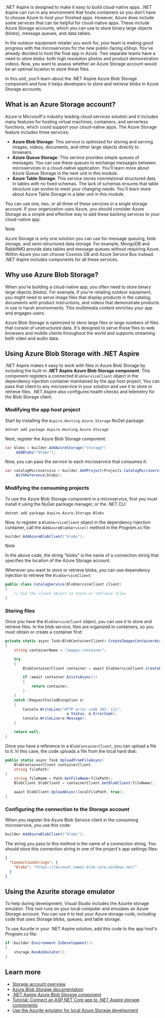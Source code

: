 .NET Aspire is designed to make it easy to build cloud-native apps. .NET Aspire can run in any environment that hosts containers so you don't have to choose Azure to host your finished apps. However, Azure does include some services that can be helpful for cloud-native apps. These include Azure Storage accounts, which you can use to store binary large objects (blobs), message queues, and data tables.

In the outdoor equipment retailer you work for, your team is making good progress with the microservices for the new public-facing eShop. You've already decided to host the final app in Azure. Two separate teams have a need to store blobs: both high resolution photos and product demonstration videos. Now, you want to assess whether an Azure Storage account would be an optimal location to store these files.

In this unit, you'll learn about the .NET Aspire Azure Blob Storage component and how it helps developers to store and retrieve blobs in Azure Storage accounts.

## What is an Azure Storage account?

Azure is Microsoft's industry leading cloud services solution and it includes many features for hosting virtual machines, containers, and serverless functions, which could support your cloud-native apps. The Azure Storage feature includes three services:

- **Azure Blob Storage**: This service is optimized for storing and serving images, videos, documents, and other large objects directly to browsers.
- **Azure Queue Storage**: This service provides simple queues of messages. You can use these queues to exchange messages between microservices in a cloud-native application. You'll learn more about Azure Queue Storage in the next unit in this module.
- **Azure Table Storage**: This service stores nonrelational structured data in tables with no fixed schemas. The lack of schemas ensures that table structure can evolve to meet your changing needs. You'll learn more about Azure Table Storage in a later unit in this module.

You can use one, two, or all three of these services in a single storage account. If your organization uses Azure, you should consider Azure Storage as a simple and effective way to add these backing services to your cloud-native app.

> [!NOTE]
> Azure Storage is only one solution you can use for message queuing, blob storage, and semi-structured data storage. For example, MongoDB and RabbitMQ provide data tables and message queues without requiring Azure. Within Azure you can choose Cosmos DB and Azure Service Bus instead. .NET Aspire includes components for all these services.

## Why use Azure Blob Storage?

When you're building a cloud-native app, you often need to store binary large objects (blobs). For example, if you're retailing outdoor equipment, you might need to serve image files that display products in the catalog, documents with product instructions, and videos that demonstrate products in use in harsh environments. This multimedia content enriches your app and engages users.

Azure Blob Storage is optimized to store large files or large numbers of files that consist of unstructured data. It's designed to serve those files to web browsers and mobile clients throughout the world and supports streaming both video and audio data.

## Using Azure Blob Storage with .NET Aspire

.NET Aspire makes it easy to work with files in Azure Blob Storage by including the built-in **.NET Aspire Azure Blob Storage component**. This component registers a connected `BlobServiceClient` object in the dependency injection container maintained by the app host project. You can pass that client to any microservice in your solution and use it to store or retrieve files. .NET Aspire also configures health checks and telemetry for the Blob Storage client.

### Modifying the app host project

Start by installing the `Aspire.Hosting.Azure.Storage` NuGet package:

```dotnetcli
dotnet add package Aspire.Hosting.Azure.Storage
```

Next, register the Azure Blob Storage component:

```csharp
var blobs = builder.AddAzureStorage("storage")
    .AddBlobs("blobs");
```

Now, you can pass the service to each microservice that consumes it:

```csharp
var catalogMicroservice = builder.AddProject<Projects.CatalogMicroservice>()
    .WithReference(blobs);
```

### Modifying the consuming projects

To use the Azure Blob Storage component in a microservice, first you must install it using the NuGet package manager, or the .NET CLI:

```dotnetcli
dotnet add package Aspire.Azure.Storage.Blobs
```

Now, to register a `BlobServiceClient` object in the dependency injection container, call the `AddAzureBlobService()` method in the _Program.cs_ file:

```csharp
builder.AddAzureBlobClient("blobs");
```

> [!NOTE]
> In the above code, the string "blobs" is the name of a connection string that specifies the location of the Azure Storage account.

Whenever you want to store or retrieve blobs, you can use dependency injection to retrieve the `BlobServiceClient`:

```csharp
public class CatalogService(BlobServiceClient client)
{
    // Use the client object to store or retrieve files
}
```

### Storing files

Once you have the `BlobServiceClient` object, you can use it to store and retrieve files. In the blob service, files are organized in containers, so you must obtain or create a container first:

```csharp
private static async Task<BlobContainerClient> CreateImagesContainerAsync(BlobServiceClient blobServiceClient)
{
    string containerName = "images-container";

    try
    {
        BlobContainerClient container = await blobServiceClient.CreateBlobContainerAsync(containerName);

        if (await container.ExistsAsync())
        {
            return container;
        }
    }
    catch (RequestFailedException e)
    {
        Console.WriteLine("HTTP error code {0}: {1}",
                            e.Status, e.ErrorCode);
        Console.WriteLine(e.Message);
    }

    return null;
}
```

Once you have a reference to a `BlobContainerClient`, you can upload a file to it. In this case, the code uploads a file from the local hard disk:

```csharp
public static async Task UploadFromFileAsync(
    BlobContainerClient containerClient,
    string filePath)
{
    string fileName = Path.GetFileName(filePath);
    BlobClient blobClient = containerClient.GetBlobClient(fileName);

    await blobClient.UploadAsync(localFilePath, true);
}
```

### Configuring the connection to the Storage account

When you register the Azure Blob Service client in the consuming microservice, you use this code:

```csharp
builder.AddAzureBlobClient("blobs");
```

The string you pass to this method is the name of a connection string. You should store this connection string in one of the project's app settings files:

```json
{
  "ConnectionStrings": {
    "blobs": "https://{account_name}.blob.core.windows.net/"
  }
}
```

## Using the Azurite storage emulator

To help during development, Visual Studio includes the Azurite storage emulator. This tool runs on your local computer and emulates an Azure Storage account. You can use it to test your Azure storage code, including code that uses Storage blobs, queues, and table storage.

To use Azurite in your .NET Aspire solution, add this code to the app host's _Program.cs_ file:

```csharp
if (builder.Environment.IsDevelopment())
{
    storage.RunAsEmulator();
}
```

## Learn more

- [Storage account overview](/azure/storage/common/storage-account-overview)
- [Azure Blob Storage documentation](/azure/storage/blobs/)
- [.NET Aspire Azure Blob Storage component](/dotnet/aspire/storage/azure-storage-blobs-component)
- [Tutorial: Connect an ASP.NET Core app to .NET Aspire storage components](/dotnet/aspire/storage/azure-storage-components)
- [Use the Azurite emulator for local Azure Storage development](/azure/storage/common/storage-use-azurite)
